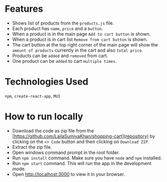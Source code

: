 # Features

- Shows list of products from the `products.js` file.
- Each product has `name`, `price` and a `button`.
- When a product is in the main page `Add to cart button` is shown.
- When a product is in cart list `Remove from cart button` is shown.
- The cart button at the top right corner of the main page will show the `amount of products` currently in the cart and also `total price`.
- Products can be `added` and `removed` from cart.
- One product can be `added` to cart `multiple times`.

# Technologies Used

`npm`, `create-react-app`, `MUI`

# How to run locally

- Download the code as zip file from the [https://github.com/LailaSumiyaKhan/shopping-cart](repository) by clicking on the `<> Code` button and then clicking on `Download ZIP`.
- Extract the zip file.
- Open windows command prompt in the root folder.
- Run `npm install` command. Make sure you have `node` and `npm` installed.
- Run `npm start` command. This will run the app in the development mode.
- Open [http://localhost:3000](http://localhost:3000) to view it in your browser.
